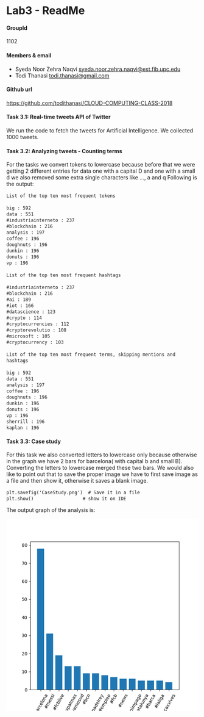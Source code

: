 # Lab3 - ReadMe

#### GroupId
1102

#### Members & email
- Syeda Noor Zehra Naqvi         <syeda.noor.zehra.naqvi@est.fib.upc.edu>
- Todi Thanasi                   <todi.thanasi@gmail.com>
                         
#### Github url
https://github.com/todithanasi/CLOUD-COMPUTING-CLASS-2018

#### Task 3.1: Real-time tweets API of Twitter

We run the code to fetch the tweets for Artificial Intelligence. We collected 1000 tweets.

#### Task 3.2: Analyzing tweets - Counting terms

For the tasks we convert tokens to lowercase because before that we were getting 2 different entries for data one with a capital D and one with a small d
we also removed some extra single characters like ..., a and q
Following is the output:

```
List of the top ten most frequent tokens

big : 592
data : 551
#industriainterneto : 237
#blockchain : 216
analysis : 197
coffee : 196
doughnuts : 196
dunkin : 196
donuts : 196
vp : 196

List of the top ten most frequent hashtags

#industriainterneto : 237
#blockchain : 216
#ai : 189
#iot : 166
#datascience : 123
#crypto : 114
#cryptocurrencies : 112
#cryptorevolutio : 108
#microsoft : 105
#cryptocurrency : 103

List of the top ten most frequent terms, skipping mentions and hashtags

big : 592
data : 551
analysis : 197
coffee : 196
doughnuts : 196
dunkin : 196
donuts : 196
vp : 196
sherrill : 196
kaplan : 196
```

#### Task 3.3: Case study

For this task we also converted letters to lowercase only because otherwise in the graph we have 2 bars for barcelona( with capital b and small B).
Converting the letters to lowercase merged these two bars.
We would also like to point out that to save the proper image we have to first save image as a file and then show it, otherwise it saves a blank image.

```
plt.savefig('CaseStudy.png')  # Save it in a file
plt.show()                  # show it on IDE
```

The output graph of the analysis is: 

![Barcelona](https://github.com/todithanasi/CLOUD-COMPUTING-CLASS-2018/raw/master/Lab3/CaseStudy.png)


